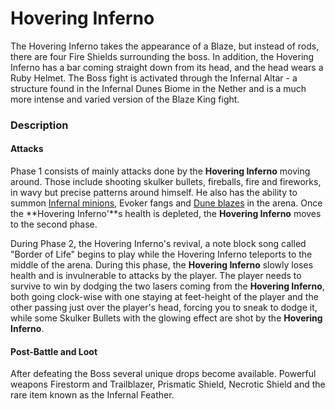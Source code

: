 # Hovering Inferno

The Hovering Inferno takes the appearance of a Blaze, but instead of rods, there are four Fire Shields surrounding the boss. In addition, the Hovering Inferno has a bar coming straight down from its head, and the head wears a Ruby Helmet. The Boss fight is activated through the Infernal Altar - a structure found in the Infernal Dunes Biome in the Nether and is a much more intense and varied version of the Blaze King fight.

### Description

#### Attacks

Phase 1 consists of mainly attacks done by the **Hovering Inferno** moving around. Those include shooting skulker bullets, fireballs, fire and fireworks, in wavy but precise patterns around himself. He also has the ability to summon [Infernal minions](https://stardustlabs.miraheze.org/w/index.php?title=Infernal\_minions\&action=edit\&redlink=1), Evoker fangs and [Dune blazes](https://stardustlabs.miraheze.org/wiki/Dune\_blazes) in the arena. Once the **Hovering Inferno'**s health is depleted, the **Hovering Inferno** moves to the second phase.

During Phase 2, the Hovering Inferno's revival, a note block song called "Border of Life" begins to play while the Hovering Inferno teleports to the middle of the arena. During this phase, the **Hovering Inferno** slowly loses health and is invulnerable to attacks by the player. The player needs to survive to win by dodging the two lasers coming from the **Hovering Inferno**, both going clock-wise with one staying at feet-height of the player and the other passing just over the player's head, forcing you to sneak to dodge it, while some Skulker Bullets with the glowing effect are shot by the **Hovering Inferno**.

#### Post-Battle and Loot

After defeating the Boss several unique drops become available. Powerful weapons Firestorm and Trailblazer, Prismatic Shield, Necrotic Shield and the rare item known as the Infernal Feather.
